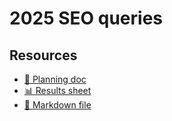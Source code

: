 # 2025 SEO queries

<!--
  This directory contains all of the 2025 SEO chapter queries.

  Each query should have a corresponding `metric_name.sql` file.
  Note that readers are linked to this directory, so try to make the SQL file names descriptive for easy browsing.

  Analysts: if helpful, you can use this README to give additional info about the queries.
-->

## Resources

- [📄 Planning doc][~google-doc]
- [📊 Results sheet][~google-sheets]
- [📝 Markdown file][~chapter-markdown]

[~google-doc]: https://docs.google.com/document/d/1SZL_TF3IGyq_yLATjZ7OA2bAXPzvRD5nJrCMR4ZeiYk/edit
[~google-sheets]: https://docs.google.com/spreadsheets/d/1lAQKcOF7l6xz9v7yvnI9I1F8yiSqcz3Xx6u-5ady1DQ/edit#gid=1778117656
[~chapter-markdown]: https://github.com/HTTPArchive/almanac.httparchive.org/tree/main/src/content/en/2025/seo.md
